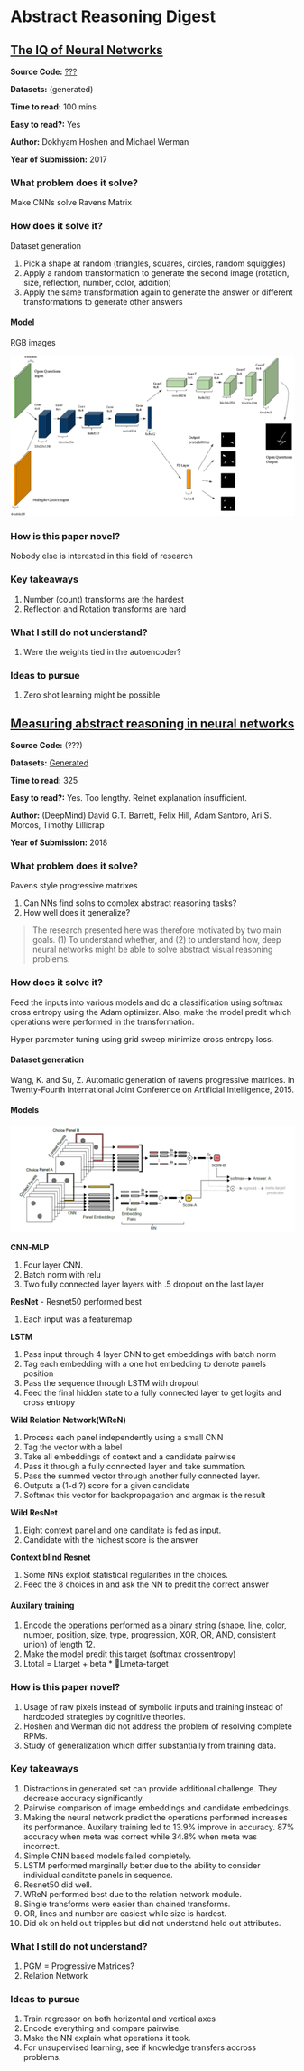 # Abstract Reasoning Digest

## [The IQ of Neural Networks](https://arxiv.org/abs/1710.01692)

**Source Code:** [???]()

**Datasets:** (generated)

**Time to read:** 100 mins

**Easy to read?:** Yes

**Author:** Dokhyam Hoshen and Michael Werman

**Year of Submission:** 2017

### What problem does it solve?

Make CNNs solve Ravens Matrix

### How does it solve it?

Dataset generation
1. Pick a shape at random (triangles, squares, circles, random squiggles)
2. Apply a random transformation to generate the second image (rotation, size, reflection, number, color, addition)
3. Apply the same transformation again to generate the answer or different transformations to generate other answers

#### Model

RGB images

![model](./imgs/IqOfNeuralNetworksModel.png)

### How is this paper novel?

Nobody else is interested in this field of research

### Key takeaways

1. Number (count) transforms are the hardest
2. Reflection and Rotation transforms are hard

### What I still do not understand?

1. Were the weights tied in the autoencoder?

### Ideas to pursue

1. Zero shot learning might be possible

## [Measuring abstract reasoning in neural networks](https://arxiv.org/abs/1807.04225)

**Source Code:** (???)

**Datasets:** [Generated](https://deepmind.com/blog/measuring-abstract-reasoning/) 

**Time to read:** 325

**Easy to read?:** Yes. Too lengthy. Relnet explanation insufficient.

**Author:** (DeepMind) David G.T. Barrett, Felix Hill, Adam Santoro, Ari S. Morcos, Timothy Lillicrap

**Year of Submission:** 2018

### What problem does it solve?

Ravens style progressive matrixes

1. Can NNs find solns to complex abstract reasoning tasks?
2. How well does it generalize?

> The research presented here was therefore motivated by two main goals. (1) To understand whether, and (2) to understand how, deep neural networks might be able to solve abstract visual reasoning problems.

### How does it solve it?

Feed the inputs into various models and do a classification using softmax cross entropy using the Adam optimizer. Also, make the model predit which operations were performed in the transformation.

Hyper parameter tuning using grid sweep minimize cross entropy loss.

#### Dataset generation

Wang, K. and Su, Z. Automatic generation of ravens progressive matrices. In Twenty-Fourth International Joint Conference on Artificial Intelligence, 2015.

#### Models

![model](./imgs/MeasuringAbstractReasoningInNeuralNetworks.png)

**CNN-MLP** 
1. Four layer CNN.
2. Batch norm with relu
3. Two fully connected layer layers with .5 dropout on the last layer

**ResNet** - Resnet50 performed best
1. Each input was a featuremap

**LSTM** 
1. Pass input through 4 layer CNN to get embeddings with batch norm
2. Tag each embedding with a one hot embedding to denote panels position
3. Pass the sequence through LSTM with dropout
4. Feed the final hidden state to a fully connected layer to get logits and cross entropy

**Wild Relation Network(WReN)**
1. Process each panel independently using a small CNN
2. Tag the vector with a label
3. Take all embeddings of context and a candidate pairwise
4. Pass it through a fully connected layer and take summation. 
5. Pass the summed vector through another fully connected layer.
5. Outputs a (1-d ?) score for a given candidate
6. Softmax this vector for backpropagation and argmax is the result

**Wild ResNet**
1. Eight context panel and one canditate is fed as input.
2. Candidate with the highest score is the answer

**Context blind Resnet**
1. Some NNs exploit statistical regularities in the choices.
2. Feed the 8 choices in and ask the NN to predit the correct answer

#### Auxilary training

1. Encode the operations performed as a binary string (shape, line, color, number, position, size, type, progression, XOR, OR, AND, consistent union) of length 12.
2. Make the model predit this target (softmax crossentropy)
3. Ltotal = Ltarget + beta * Lmeta-target

### How is this paper novel?

1. Usage of raw pixels instead of symbolic inputs and training instead of hardcoded strategies by cognitive theories.
2. Hoshen and Werman did not address the problem of resolving complete RPMs.
3. Study of generalization which differ substantially from training data.

### Key takeaways

1. Distractions in generated set can provide additional challenge. They decrease accuracy significantly.
2. Pairwise comparison of image embeddings and candidate embeddings.
3. Making the neural network predict the operations performed increases its performance. Auxilary training led to 13.9% improve in accuracy. 87% accuracy when meta was correct while 34.8% when meta was incorrect.
4. Simple CNN based models failed completely.
5. LSTM performed marginally better due to the ability to consider individual canditate panels in sequence.
6. Resnet50 did well.
7. WReN performed best due to the relation network module.
8. Single transforms were easier than chained transforms.
9. OR, lines and number are easiest while size is hardest.
10. Did ok on held out tripples but did not understand held out attributes.

### What I still do not understand?

1. PGM = Progressive Matrices?
2. Relation Network

### Ideas to pursue

1. Train regressor on both horizontal and vertical axes
2. Encode everything and compare pairwise.
3. Make the NN explain what operations it took.
4. For unsupervised learning, see if knowledge transfers accross problems.
